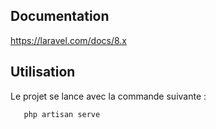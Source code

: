 ## Documentation
https://laravel.com/docs/8.x

## Utilisation
Le projet se lance avec la commande suivante : 
```
   php artisan serve
```
